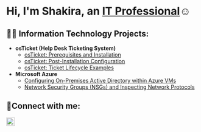<h1>Hi, I'm Shakira, an <a href="https://linkedin.com/in/shakirao">IT Professional</a>☺</h1>

<h2>👨‍💻 Information Technology Projects:</h2>

- <b>osTicket (Help Desk Ticketing System)</b>
  - [osTicket: Prerequisites and Installation](https://github.com/gbadamosi107/osticket-prereqs)
  - [osTicket: Post-Installation Configuration](https://github.com/gbadamosi107/post-install-config)
  - [osTicket: Ticket Lifecycle Examples](https://github.com/gbadamosi107/ticket-lifecycle)
- <b>Microsoft Azure</b>
  - [Configuring On-Premises Active Directory within Azure VMs](https://github.com/gbadamosi107/configure-ad)
  - [Network Security Groups (NSGs) and Inspecting Network Protocols](https://github.com/gbadamosi107/azure-network-protocols)

<h2>🤳Connect with me:</h2>

[<img align="left" alt="Shakira | LinkedIn" width="22px" src="https://cdn.jsdelivr.net/npm/simple-icons@v3/icons/linkedin.svg" />][linkedin]

[linkedin]: https://linkedin.com/in/Solani


